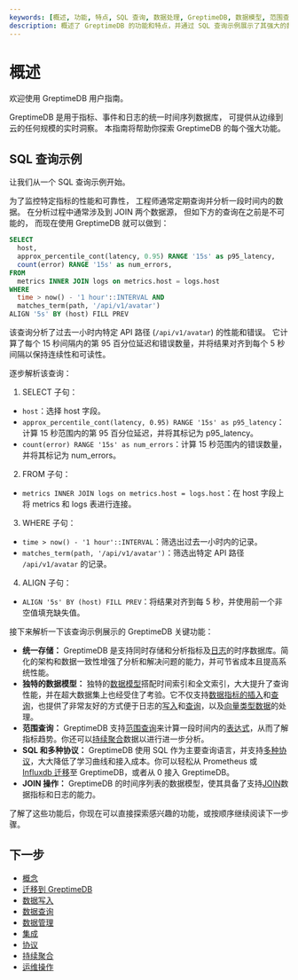 ```yaml
---
keywords: [概述, 功能, 特点, SQL 查询, 数据处理, GreptimeDB, 数据模型, 范围查询]
description: 概述了 GreptimeDB 的功能和特点，并通过 SQL 查询示例展示了其强大的数据处理能力。
---
```


# 概述

欢迎使用 GreptimeDB 用户指南。

GreptimeDB 是用于指标、事件和日志的统一时间序列数据库，
可提供从边缘到云的任何规模的实时洞察。
本指南将帮助你探索 GreptimeDB 的每个强大功能。

## SQL 查询示例

让我们从一个 SQL 查询示例开始。

为了监控特定指标的性能和可靠性，
工程师通常定期查询并分析一段时间内的数据。
在分析过程中通常涉及到 JOIN 两个数据源，
但如下方的查询在之前是不可能的，
而现在使用 GreptimeDB 就可以做到：

```sql
SELECT
  host,
  approx_percentile_cont(latency, 0.95) RANGE '15s' as p95_latency,
  count(error) RANGE '15s' as num_errors,
FROM
  metrics INNER JOIN logs on metrics.host = logs.host
WHERE
  time > now() - '1 hour'::INTERVAL AND
  matches_term(path, '/api/v1/avatar')
ALIGN '5s' BY (host) FILL PREV
```

该查询分析了过去一小时内特定 API 路径 (`/api/v1/avatar`) 的性能和错误。
它计算了每个 15 秒间隔内的第 95 百分位延迟和错误数量，并将结果对齐到每个 5 秒间隔以保持连续性和可读性。

逐步解析该查询：

1. SELECT 子句：
  - `host`：选择 host 字段。
  - `approx_percentile_cont(latency, 0.95) RANGE '15s' as p95_latency`：计算 15 秒范围内的第 95 百分位延迟，并将其标记为 p95_latency。
  - `count(error) RANGE '15s' as num_errors`：计算 15 秒范围内的错误数量，并将其标记为 num_errors。
2. FROM 子句：
  - `metrics INNER JOIN logs on metrics.host = logs.host`：在 host 字段上将 metrics 和 logs 表进行连接。
3. WHERE 子句：
  - `time > now() - '1 hour'::INTERVAL`：筛选出过去一小时内的记录。
  - `matches_term(path, '/api/v1/avatar')`：筛选出特定 API 路径 `/api/v1/avatar` 的记录。
4. ALIGN 子句：
  - `ALIGN '5s' BY (host) FILL PREV`：将结果对齐到每 5 秒，并使用前一个非空值填充缺失值。

接下来解析一下该查询示例展示的 GreptimeDB 关键功能：

- **统一存储：** GreptimeDB 是支持同时存储和分析指标及[日志](/user-guide/logs/overview.md)的时序数据库。简化的架构和数据一致性增强了分析和解决问题的能力，并可节省成本且提高系统性能。
- **独特的数据模型：** 独特的[数据模型](/user-guide/concepts/data-model.md)搭配时间索引和全文索引，大大提升了查询性能，并在超大数据集上也经受住了考验。它不仅支持[数据指标的插入](/user-guide/ingest-data/overview.md)和[查询](/user-guide/query-data/overview.md)，也提供了非常友好的方式便于日志的[写入](/user-guide/logs/write-logs.md)和[查询](/user-guide/logs/query-logs.md)，以及[向量类型数据](/user-guide/vectors/vector-type.md)的处理。
- **范围查询：** GreptimeDB 支持[范围查询](/user-guide/query-data/sql.md#aggregate-data-by-time-window)来计算一段时间内的[表达式](/reference/sql/functions/overview.md)，从而了解指标趋势。你还可以[持续聚合](/user-guide/flow-computation/overview.md)数据以进行进一步分析。
- **SQL 和多种协议：** GreptimeDB 使用 SQL 作为主要查询语言，并支持[多种协议](/user-guide/protocols/overview.md)，大大降低了学习曲线和接入成本。你可以轻松从 Prometheus 或 [Influxdb 迁移](/user-guide/migrate-to-greptimedb/migrate-from-influxdb.md)至 GreptimeDB，或者从 0 接入 GreptimeDB。
- **JOIN 操作：** GreptimeDB 的时间序列表的数据模型，使其具备了支持[JOIN](/reference/sql/join.md)数据指标和日志的能力。

了解了这些功能后，你现在可以直接探索感兴趣的功能，或按顺序继续阅读下一步骤。

## 下一步

* [概念](./concepts/overview.md)
* [迁移到 GreptimeDB](./migrate-to-greptimedb/migrate-from-influxdb.md)
* [数据写入](./ingest-data/overview.md)
* [数据查询](./query-data/overview.md)
* [数据管理](./manage-data/overview.md)
* [集成](./integrations/overview.md)
* [协议](./protocols/overview.md)
* [持续聚合](./flow-computation/overview.md)
* [运维操作](./administration/overview.md)
